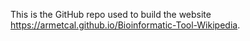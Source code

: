 This is the GitHub repo used to build the website https://armetcal.github.io/Bioinformatic-Tool-Wikipedia.

